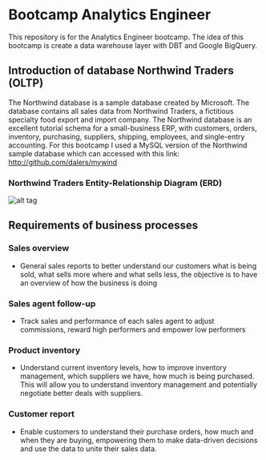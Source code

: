 # Bootcamp Analytics Engineer

This repository is for the Analytics Engineer bootcamp. The idea of this bootcamp is create a data warehouse layer with DBT and Google BigQuery.

## Introduction of database Northwind Traders (OLTP)

The Northwind database is a sample database created by Microsoft. The database contains all sales data from Northwind Traders, a fictitious specialty food export and import company. The Northwind database is an excellent tutorial schema for a small-business ERP, with customers, orders, inventory, purchasing, suppliers, shipping, employees, and single-entry accounting. For this bootcamp I used a MySQL version of the Northwind sample database which can accessed with this link: http://github.com/dalers/mywind

### Northwind Traders Entity-Relationship Diagram (ERD)

![alt tag](https://raw.githubusercontent.com/dalers/mywind/master/northwind-erd.png)

## Requirements of business processes

### Sales overview
   * General sales reports to better understand our customers what is being sold, what sells more where and what sells less, the objective is to have an overview of how the business is doing
### Sales agent follow-up
* Track sales and performance of each sales agent to adjust commissions, reward high performers and empower low performers

### Product inventory
* Understand current inventory levels, how to improve inventory management, which suppliers we have, how much is being purchased. This will allow you to understand inventory management and potentially negotiate better deals with suppliers.
### Customer report
* Enable customers to understand their purchase orders, how much and when they are buying, empowering them to make data-driven decisions and use the data to unite their sales data.
